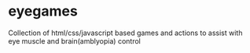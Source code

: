 # eyegames
Collection of html/css/javascript based games and actions to assist with eye muscle and brain(amblyopia) control
